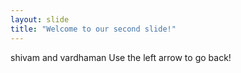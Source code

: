 ```yaml
---
layout: slide
title: "Welcome to our second slide!"
---
```

shivam and vardhaman 
Use the left arrow to go back!
